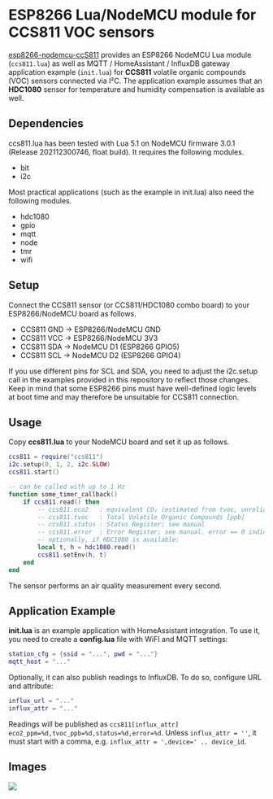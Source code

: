 # ESP8266 Lua/NodeMCU module for CCS811 VOC sensors

[esp8266-nodemcu-ccS811](https://finalrewind.org/projects/esp8266-nodemcu-ccs811/)
provides an ESP8266 NodeMCU Lua module (`ccs811.lua`) as well as MQTT /
HomeAssistant / InfluxDB gateway application example (`init.lua`) for
**CCS811** volatile organic compounds (VOC) sensors connected via I²C.  The
application example assumes that an **HDC1080** sensor for temperature and
humidity compensation is available as well.

## Dependencies

ccs811.lua has been tested with Lua 5.1 on NodeMCU firmware 3.0.1 (Release
202112300746, float build). It requires the following modules.

* bit
* i2c

Most practical applications (such as the example in init.lua) also need the
following modules.

* hdc1080
* gpio
* mqtt
* node
* tmr
* wifi

## Setup

Connect the CCS811 sensor (or CCS811/HDC1080 combo board) to your
ESP8266/NodeMCU board as follows.

* CCS811 GND → ESP8266/NodeMCU GND
* CCS811 VCC → ESP8266/NodeMCU 3V3
* CCS811 SDA → NodeMCU D1 (ESP8266 GPIO5)
* CCS811 SCL → NodeMCU D2 (ESP8266 GPIO4)

If you use different pins for SCL and SDA, you need to adjust the i2c.setup
call in the examples provided in this repository to reflect those changes. Keep
in mind that some ESP8266 pins must have well-defined logic levels at boot time
and may therefore be unsuitable for CCS811 connection.

## Usage

Copy **ccs811.lua** to your NodeMCU board and set it up as follows.

```lua
ccs811 = require("ccs811")
i2c.setup(0, 1, 2, i2c.SLOW)
ccs811.start()

-- can be called with up to 1 Hz
function some_timer_callback()
	if ccs811.read() then
		-- ccs811.eco2   : equivalent CO₂ (estimated from tvoc, unreliable) [ppm]
		-- ccs811.tvoc   : Total Volatile Organic Compounds [ppb]
		-- ccs811.status : Status Register; see manual
		-- ccs811.error  : Error Register; see manual. error == 0 indicates that everything is alright.
		-- optionally, if HDC1080 is available:
		local t, h = hdc1080.read()
		ccs811.setEnv(h, t)
	end
end
```

The sensor performs an air quality measurement every second.

## Application Example

**init.lua** is an example application with HomeAssistant integration.
To use it, you need to create a **config.lua** file with WiFI and MQTT settings:

```lua
station_cfg = {ssid = "...", pwd = "..."}
mqtt_host = "..."
```

Optionally, it can also publish readings to InfluxDB.
To do so, configure URL and attribute:

```lua
influx_url = "..."
influx_attr = "..."
```

Readings will be published as `ccs811[influx_attr] eco2_ppm=%d,tvoc_ppb=%d,status=%d,error=%d`.
Unless `influx_attr = ''`, it must start with a comma, e.g. `influx_attr = ',device=' .. device_id`.

## Images

![](https://finalrewind.org/projects/esp8266-nodemcu-ccs811/media/hass.png)
